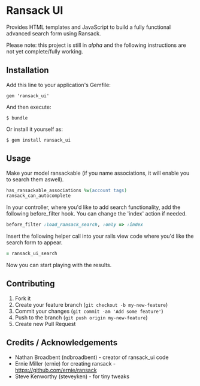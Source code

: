 # Ransack UI

Provides HTML templates and JavaScript to build a fully functional
advanced search form using Ransack.

Please note: this project is still in *alpha* and the following instructions are not yet complete/fully working.

## Installation

Add this line to your application's Gemfile:

    gem 'ransack_ui'

And then execute:

    $ bundle

Or install it yourself as:

    $ gem install ransack_ui

## Usage

Make your model ransackable (if you name associations, it will enable you to search them aswell).

```ruby
has_ransackable_associations %w(account tags)
ransack_can_autocomplete
```

In your controller, where you'd like to add search functionality, add the following before_filter hook. You can change the 'index' action if needed.

```ruby
before_filter :load_ransack_search, :only => :index
```

Insert the following helper call into your rails view code where you'd like the search form to appear.

```ruby
= ransack_ui_search
```

Now you can start playing with the results.

## Contributing

1. Fork it
2. Create your feature branch (`git checkout -b my-new-feature`)
3. Commit your changes (`git commit -am 'Add some feature'`)
4. Push to the branch (`git push origin my-new-feature`)
5. Create new Pull Request

## Credits / Acknowledgements

* Nathan Broadbent (ndbroadbent) - creator of ransack_ui code
* Ernie Miller (ernie) for creating ransack - https://github.com/ernie/ransack
* Steve Kenworthy (steveyken) - for tiny tweaks
